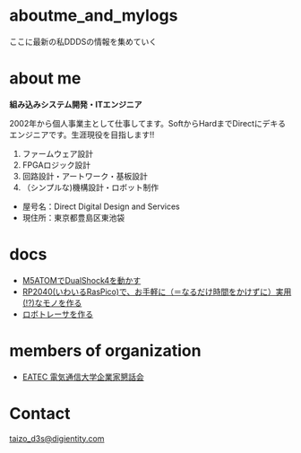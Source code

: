 # aboutme_and_mylogs
ここに最新の私DDDSの情報を集めていく









# about me

**組み込みシステム開発・ITエンジニア**

2002年から個人事業主として仕事してます。SoftからHardまでDirectにデキるエンジニアです。生涯現役を目指します!!


1. ファームウェア設計
2. FPGAロジック設計
3. 回路設計・アートワーク・基板設計
4. （シンプルな)機構設計・ロボット制作

* 屋号名：Direct Digital Design and Services
* 現住所：東京都豊島区東池袋

# docs

- [M5ATOMでDualShock4を動かす](https://github.com/taizo-d3s/aboutme_and_mylogs/tree/main/doc/m5atom_DUALSHOCK4/README.md)
- [RP2040(いわいるRasPico)で、お手軽に（＝なるだけ時間をかけずに）実用(!?)なモノを作る](https://github.com/taizo-d3s/aboutme_and_mylogs/blob/main/doc/RP2040/README.md)
- [ロボトレーサを作る](https://github.com/taizo-d3s/aboutme_and_mylogs/blob/main/doc/tracer_for_get_matlab/README.md)

# members of organization
- [EATEC 電気通信大学企業家懇話会](http://eatec.org/biz/)

# Contact
taizo_d3s@digientity.com

